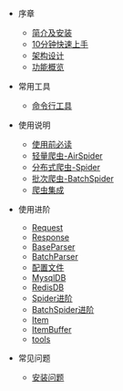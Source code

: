 * 序章
  * [简介及安装](README.md)
  * [10分钟快速上手](foreword/10分钟上手.md)
  * [架构设计](foreword/架构设计.md)
  * [功能概览](foreword/功能概览.md)

* 常用工具
  * [命令行工具](command/cmdline.md)

* 使用说明
  * [使用前必读](usage/使用前必读.md)
  * [轻量爬虫-AirSpider](usage/AirSpider.md)
  * [分布式爬虫-Spider](usage/Spider.md)
  * [批次爬虫-BatchSpider](usage/BatchSpider.md)
  * [爬虫集成](usage/爬虫集成.md)

* 使用进阶
  * [Request](source_code/Request.md)
  * [Response](source_code/Response.md)
  * [BaseParser](source_code/BaseParser.md)
  * [BatchParser](source_code/BatchParser.md)
  * [配置文件](source_code/配置文件.md)
  * [MysqlDB](source_code/MysqlDB.md)
  * [RedisDB](source_code/RedisDB.md)
  * [Spider进阶](source_code/Spider进阶.md)
  * [BatchSpider进阶](source_code/BatchSpider进阶.md)
  * [Item](source_code/Item.md)
  * [ItemBuffer](source_code/ItemBuffer.md)
  * [tools](source_code/tools.md)

* 常见问题
  * [安装问题](question/安装问题.md)